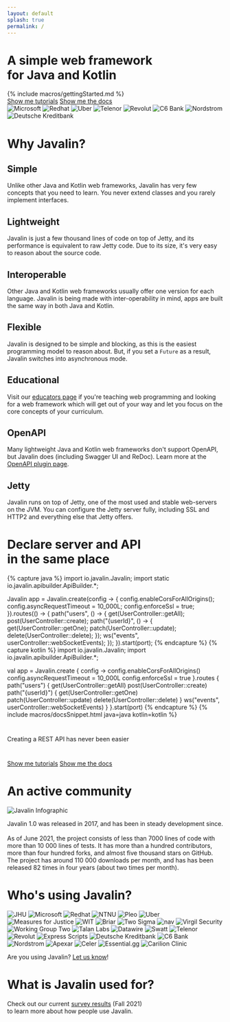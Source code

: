 ```yaml
---
layout: default
splash: true
permalink: /
---
```


<style>{% include landing.css %}</style>

<div class="landing bluepart blackpart">
    <h1>A simple web framework<br>for Java and Kotlin</h1>
    {% include macros/gettingStarted.md %}
    <div class="center">
        <a class="landing-btn" href="/tutorials">Show me tutorials</a>
        <a class="landing-btn" href="/documentation">Show me the docs</a>
    </div>
</div>

<div class="small-used-by">
    <div class="content">
        <img src="/img/used-by/microsoft.png" alt="Microsoft">
        <img src="/img/used-by/redhat.png" alt="Redhat">
        <img src="/img/used-by/uber.png" alt="Uber">
        <img src="/img/used-by/telenor.png" alt="Telenor">
        <img src="/img/used-by/revolut.png" alt="Revolut">
        <img src="/img/used-by/c6bank.png" alt="C6 Bank">
        <img src="/img/used-by/nordstrom.png" alt="Nordstrom">
        <img src="/img/used-by/dkb.png" alt="Deutsche Kreditbank">
    </div>
</div>

<div class="landing whitepart">
    <h1>Why Javalin?</h1>
    <div class="boxes">
        <div class="box">
            <h2>Simple</h2>
            <p>
                Unlike other Java and Kotlin web frameworks, Javalin has very few concepts that you need to learn.
                You never extend classes and you rarely implement interfaces.
            </p>
        </div>
        <div class="box">
            <h2>Lightweight</h2>
            <p>
                Javalin is just a few thousand lines of code on top of Jetty, and
                its performance is equivalent to raw Jetty code. Due to its size, it's
                very easy to reason about the source code.
            </p>
        </div>
        <div class="box">
            <h2>Interoperable</h2>
            <p>
                Other Java and Kotlin web frameworks usually offer one version for each language.
                Javalin is being made with inter-operability in mind, apps are built the same way in both Java and Kotlin.
            </p>
        </div>
        <div class="box">
            <h2>Flexible</h2>
            <p>
                Javalin is designed to be simple and blocking, as this is the easiest programming model to reason about.
                But, if you set a <code>Future</code> as a result, Javalin switches into asynchronous mode.
            </p>
        </div>
    </div>
    <div class="boxes">
        <div class="box">
            <h2>Educational</h2>
            <p>
                Visit our <a href="/for-educators">educators page</a> if you're teaching web programming
                and looking for a web framework which will get out of your way and let you focus on the
                core concepts of your curriculum.
            </p>
        </div>
        <div class="box">
            <h2>OpenAPI</h2>
            <p>
                Many lightweight Java and Kotlin web frameworks don't support OpenAPI, but Javalin does
                (including Swagger UI and ReDoc). Learn more at the <a href="/plugins/openapi">OpenAPI plugin page</a>.
            </p>
        </div>
        <div class="box">
            <h2>Jetty</h2>
            <p>
                Javalin runs on top of Jetty, one of the most used and stable web-servers on the JVM.
                You can configure the Jetty server fully, including SSL and HTTP2 and everything else
                that Jetty offers.
            </p>
        </div>
    </div>
</div>

<div class="landing bluepart">
<h1>Declare server and API<br> in the same place</h1>
{% capture java %}
import io.javalin.Javalin;
import static io.javalin.apibuilder.ApiBuilder.*;

Javalin app = Javalin.create(config -> {
    config.enableCorsForAllOrigins();
    config.asyncRequestTimeout = 10_000L;
    config.enforceSsl = true;
}).routes(() -> {
    path("users", () -> {
        get(UserController::getAll);
        post(UserController::create);
        path("{userId}", () -> {
            get(UserController::getOne);
            patch(UserController::update);
            delete(UserController::delete);
        });
        ws("events", userController::webSocketEvents);
    });
}).start(port);
{% endcapture %}
{% capture kotlin %}
import io.javalin.Javalin;
import io.javalin.apibuilder.ApiBuilder.*;

val app = Javalin.create { config ->
    config.enableCorsForAllOrigins()
    config.asyncRequestTimeout = 10_000L
    config.enforceSsl = true
}.routes {
    path("users") {
        get(UserController::getAll)
        post(UserController::create)
        path("{userId}") {
            get(UserController::getOne)
            patch(UserController::update)
            delete(UserController::delete)
        }
        ws("events", userController::webSocketEvents)
    }
}.start(port)
{% endcapture %}
{% include macros/docsSnippet.html java=java kotlin=kotlin %}

<p style="margin: 40px 0">Creating a REST API has never been easier</p>

<div class="center">
    <a class="landing-btn" href="/tutorials">Show me tutorials</a>
    <a class="landing-btn" href="/documentation">Show me the docs</a>
</div>
</div>

<div class="landing whitepart">
    <h1>An active community</h1>
    <img src="/img/javalin-stats-june-2021.svg" alt="Javalin Infographic" style="display:block;max-width:1000px;margin:0 auto;">
    <p class="white-paragraph">
        Javalin 1.0 was released in 2017, and has been in steady development since.<br><br>
        As of June 2021, the project consists of less than 7000 lines of code with more than 10 000 lines of tests.
        It has more than a hundred contributors, more than four hundred forks, and almost five thousand stars on GitHub.
        The project has around 110 000 downloads per month, and has has been released 82 times in four years
        (about two times per month).
    </p>
</div>

<div class="landing bluepart whos-using-javalin">
    <h1 id="whos-using-javalin">Who's using Javalin?</h1>
    <div class="used-by">
        <img src="/img/used-by/jhu.png" alt="JHU">
        <img src="/img/used-by/microsoft.png" alt="Microsoft">
        <img src="/img/used-by/redhat.png" alt="Redhat">
        <img src="/img/used-by/ntnu.png" alt="NTNU">
        <img src="/img/used-by/pleo.png" alt="Pleo">
        <img src="/img/used-by/uber.png" alt="Uber">
        <img src="/img/used-by/measuresforjustice.png" alt="Measures for Justice">
        <img src="/img/used-by/wit.png" alt="WIT">
        <img src="/img/used-by/briar.png" alt="Briar">
        <img src="/img/used-by/twosigma.png" alt="Two Sigma">
        <img src="/img/used-by/nav.png" alt="nav">
        <img src="/img/used-by/virgilsecurity.png" alt="Virgil Security">
        <img src="/img/used-by/wgtwo.png" alt="Working Group Two">
        <img src="/img/used-by/talanlabs.png" alt="Talan Labs">
        <img src="/img/used-by/datawire.png" alt="Datawire">
        <img src="/img/used-by/swatt.png" alt="Swatt">
        <img src="/img/used-by/telenor.png" alt="Telenor">
        <img src="/img/used-by/revolut.png" alt="Revolut">
        <img src="/img/used-by/expressscripts.png" alt="Express Scripts">
        <img src="/img/used-by/dkb.png" alt="Deutsche Kreditbank">
        <img src="/img/used-by/c6bank.png" alt="C6 Bank">
        <img src="/img/used-by/nordstrom.png" alt="Nordstrom">
        <img src="/img/used-by/apexar.png" alt="Apexar">
        <img src="/img/used-by/celer.png" alt="Celer">
        <img src="/img/used-by/essential.png" alt="Essential.gg">
        <img src="/img/used-by/carilion-clinic.png" alt="Carilion Clinic">
    </div>
    <p>
        Are you using Javalin? <a href="https://github.com/javalin/javalin.github.io/issues/18">Let us know</a>!
    </p>
</div>

<div class="landing whitepart">
    <h1>What is Javalin used for?</h1>
    <p class="white-paragraph">
        Check out our current <a href="/blog/javalin-user-survey-2021">survey results</a> (Fall 2021)<br>
        to learn more about how people use Javalin.
    </p>
</div>
